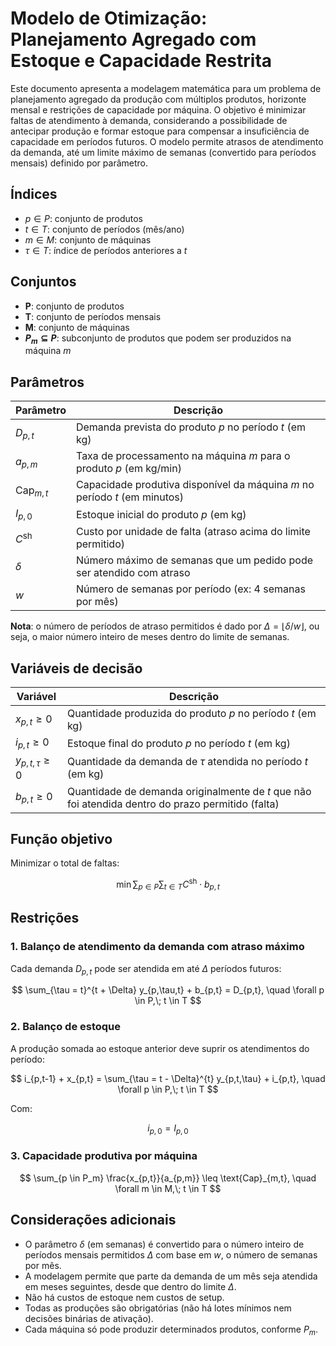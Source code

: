 # Modelo de Otimização: Planejamento Agregado com Estoque e Capacidade Restrita

Este documento apresenta a modelagem matemática para um problema de planejamento agregado da produção com múltiplos produtos, horizonte mensal e restrições de capacidade por máquina. O objetivo é minimizar faltas de atendimento à demanda, considerando a possibilidade de antecipar produção e formar estoque para compensar a insuficiência de capacidade em períodos futuros. O modelo permite atrasos de atendimento da demanda, até um limite máximo de semanas (convertido para períodos mensais) definido por parâmetro.

## Índices

* $p \in P$: conjunto de produtos
* $t \in T$: conjunto de períodos (mês/ano)
* $m \in M$: conjunto de máquinas
* $\tau \in T$: índice de períodos anteriores a $t$

## Conjuntos

* **P**: conjunto de produtos
* **T**: conjunto de períodos mensais
* **M**: conjunto de máquinas
* **$P_m \subseteq P$**: subconjunto de produtos que podem ser produzidos na máquina $m$

## Parâmetros

| Parâmetro          | Descrição                                                                  |
| ------------------ | -------------------------------------------------------------------------- |
| $D_{p,t}$          | Demanda prevista do produto $p$ no período $t$ (em kg)                     |
| $a_{p,m}$          | Taxa de processamento na máquina $m$ para o produto $p$ (em kg/min)        |
| $\text{Cap}_{m,t}$ | Capacidade produtiva disponível da máquina $m$ no período $t$ (em minutos) |
| $I_{p,0}$          | Estoque inicial do produto $p$ (em kg)                                     |
| $C^{\text{sh}}$    | Custo por unidade de falta (atraso acima do limite permitido)              |
| $\delta$           | Número máximo de semanas que um pedido pode ser atendido com atraso        |
| $w$                | Número de semanas por período (ex: 4 semanas por mês)                      |

**Nota**: o número de períodos de atraso permitidos é dado por $\Delta = \lfloor \delta / w \rfloor$, ou seja, o maior número inteiro de meses dentro do limite de semanas.

## Variáveis de decisão

| Variável              | Descrição                                                                                         |
| --------------------- | ------------------------------------------------------------------------------------------------- |
| $x_{p,t} \geq 0$      | Quantidade produzida do produto $p$ no período $t$ (em kg)                                        |
| $i_{p,t} \geq 0$      | Estoque final do produto $p$ no período $t$ (em kg)                                               |
| $y_{p,t,\tau} \geq 0$ | Quantidade da demanda de $\tau$ atendida no período $t$ (em kg)                                   |
| $b_{p,t} \geq 0$      | Quantidade de demanda originalmente de $t$ que não foi atendida dentro do prazo permitido (falta) |

## Função objetivo

Minimizar o total de faltas:

$$
\min \sum_{p \in P} \sum_{t \in T} C^{\text{sh}} \cdot b_{p,t}
$$

## Restrições

### 1. Balanço de atendimento da demanda com atraso máximo

Cada demanda $D_{p,t}$ pode ser atendida em até $\Delta$ períodos futuros:

$$
\sum_{\tau = t}^{t + \Delta} y_{p,\tau,t} + b_{p,t} = D_{p,t}, \quad \forall p \in P,\; t \in T
$$

### 2. Balanço de estoque

A produção somada ao estoque anterior deve suprir os atendimentos do período:

$$
i_{p,t-1} + x_{p,t} = \sum_{\tau = t - \Delta}^{t} y_{p,t,\tau} + i_{p,t}, \quad \forall p \in P,\; t \in T
$$

Com:

$$
i_{p,0} = I_{p,0}
$$

### 3. Capacidade produtiva por máquina

$$
\sum_{p \in P_m} \frac{x_{p,t}}{a_{p,m}} \leq \text{Cap}_{m,t}, \quad \forall m \in M,\; t \in T
$$

## Considerações adicionais

* O parâmetro $\delta$ (em semanas) é convertido para o número inteiro de períodos mensais permitidos $\Delta$ com base em $w$, o número de semanas por mês.
* A modelagem permite que parte da demanda de um mês seja atendida em meses seguintes, desde que dentro do limite $\Delta$.
* Não há custos de estoque nem custos de setup.
* Todas as produções são obrigatórias (não há lotes mínimos nem decisões binárias de ativação).
* Cada máquina só pode produzir determinados produtos, conforme $P_m$.
